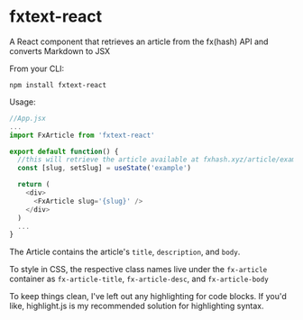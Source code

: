 # fxtext-react
A React component that retrieves an article from the fx(hash) API and converts Markdown to JSX

From your CLI:
```
npm install fxtext-react
```

Usage:

```js
//App.jsx
...
import FxArticle from 'fxtext-react'

export default function() {
  //this will retrieve the article available at fxhash.xyz/article/example 
  const [slug, setSlug] = useState('example')

  return (
    <div>
      <FxArticle slug='{slug}' />
    </div>
  )
  ...
}

```

The Article contains the article's `title`, `description`, and `body`.

To style in CSS, the respective class names live under the `fx-article` container as `fx-article-title`, `fx-article-desc`, and `fx-article-body`

To keep things clean, I've left out any highlighting for code blocks. If you'd like, highlight.js is my recommended solution for highlighting syntax.

 



